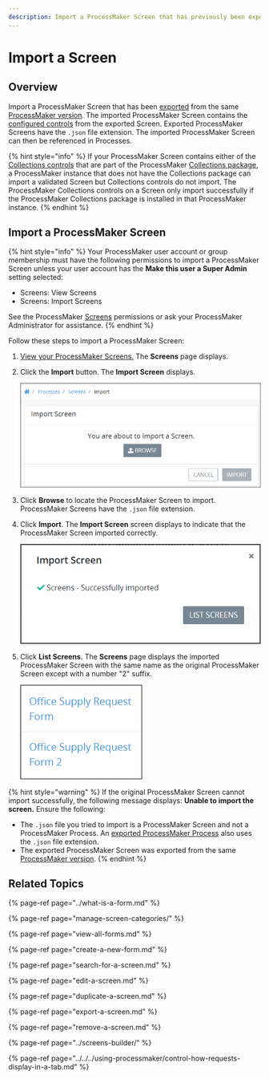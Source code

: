 ```yaml
---
description: Import a ProcessMaker Screen that has previously been exported.
---
```


# Import a Screen

## Overview

Import a ProcessMaker Screen that has been [exported](export-a-screen.md) from the same [ProcessMaker version](../../../using-processmaker/application-version-details.md#view-processmaker-version-information). The imported ProcessMaker Screen contains the [configured controls](../screens-builder/control-descriptions/) from the exported Screen. Exported ProcessMaker Screens have the `.json` file extension. The imported ProcessMaker Screen can then be referenced in Processes.

{% hint style="info" %}
If your ProcessMaker Screen contains either of the [Collections controls]() that are part of the ProcessMaker [Collections package](../../../package-development-distribution/package-a-connector/collections.md), a ProcessMaker instance that does not have the Collections package can import a validated Screen but Collections controls do not import. The ProcessMaker Collections controls on a Screen only import successfully if the ProcessMaker Collections package is installed in that ProcessMaker instance.
{% endhint %}

## Import a ProcessMaker Screen

{% hint style="info" %}
Your ProcessMaker user account or group membership must have the following permissions to import a ProcessMaker Screen unless your user account has the **Make this user a Super Admin** setting selected:

* Screens: View Screens
* Screens: Import Screens

See the ProcessMaker [Screens](../../../processmaker-administration/permission-descriptions-for-users-and-groups.md#screens) permissions or ask your ProcessMaker Administrator for assistance.
{% endhint %}

Follow these steps to import a ProcessMaker Screen:

1. [View your ProcessMaker Screens.](view-all-forms.md) The **Screens** page displays.
2. Click the **Import** button. The **Import Screen** displays.  

   ![](../../../.gitbook/assets/import-screen-processes.png)

3. Click **Browse** to locate the ProcessMaker Screen to import. ProcessMaker Screens have the `.json` file extension.
4. Click **Import**. The **Import Screen** screen displays to indicate that the ProcessMaker Screen imported correctly.  

   ![](../../../.gitbook/assets/import-screen-screen-processes.png)

5. Click **List Screens**. The **Screens** page displays the imported ProcessMaker Screen with the same name as the original ProcessMaker Screen except with a number "2" suffix.  

   ![](../../../.gitbook/assets/imported-screen-name-processes.png)

{% hint style="warning" %}
If the original ProcessMaker Screen cannot import successfully, the following message displays: **Unable to import the screen.** Ensure the following:

* The `.json` file you tried to import is a ProcessMaker Screen and not a ProcessMaker Process. An [exported ProcessMaker Process](../../viewing-processes/view-the-list-of-processes/export-a-bpmn-compliant-process.md) also uses the `.json` file extension.
* The exported ProcessMaker Screen was exported from the same [ProcessMaker version](../../../using-processmaker/application-version-details.md#view-processmaker-version-information).
{% endhint %}

## Related Topics

{% page-ref page="../what-is-a-form.md" %}

{% page-ref page="manage-screen-categories/" %}

{% page-ref page="view-all-forms.md" %}

{% page-ref page="create-a-new-form.md" %}

{% page-ref page="search-for-a-screen.md" %}

{% page-ref page="edit-a-screen.md" %}

{% page-ref page="duplicate-a-screen.md" %}

{% page-ref page="export-a-screen.md" %}

{% page-ref page="remove-a-screen.md" %}

{% page-ref page="../screens-builder/" %}

{% page-ref page="../../../using-processmaker/control-how-requests-display-in-a-tab.md" %}

